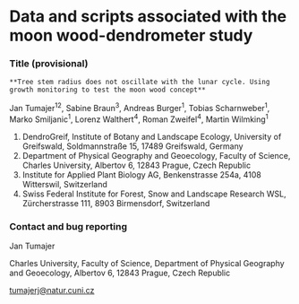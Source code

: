 # Data and scripts associated with the moon wood-dendrometer study

### Title (provisional)
`**Tree stem radius does not oscillate with the lunar cycle. Using growth monitoring to test the moon wood concept**`

Jan Tumajer<sup>12</sup>, Sabine Braun<sup>3</sup>, Andreas Burger<sup>1</sup>, Tobias Scharnweber<sup>1</sup>, Marko Smiljanic<sup>1</sup>, Lorenz Walthert<sup>4</sup>, Roman Zweifel<sup>4</sup>, Martin Wilmking<sup>1</sup>
1.	DendroGreif, Institute of Botany and Landscape Ecology, University of Greifswald, Soldmannstraße 15, 17489 Greifswald, Germany
2.	Department of Physical Geography and Geoecology, Faculty of Science, Charles University, Albertov 6, 12843 Prague, Czech Republic
3.	Institute for Applied Plant Biology AG, Benkenstrasse 254a, 4108 Witterswil, Switzerland
4.	Swiss Federal Institute for Forest, Snow and Landscape Research WSL, Zürcherstrasse 111, 8903 Birmensdorf, Switzerland


### Contact and bug reporting
Jan Tumajer

Charles University, Faculty of Science, Department of Physical Geography and Geoecology, Albertov 6, 12843 Prague, Czech Republic

tumajerj@natur.cuni.cz
